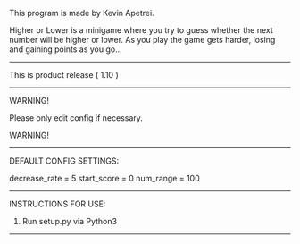 This program is made by Kevin Apetrei. 

Higher or Lower is a minigame where you try to guess
whether the next number will be higher or lower. As
you play the game gets harder, losing and gaining
points as you go...

----------------------------------------------------------

This is product release (  1.10  )

----------------------------------------------------------

WARNING!

Please only edit config if necessary.

WARNING!

----------------------------------------------------------

DEFAULT CONFIG SETTINGS:

decrease_rate = 5
start_score = 0
num_range = 100

----------------------------------------------------------

INSTRUCTIONS FOR USE:

1. Run setup.py via Python3

----------------------------------------------------------
